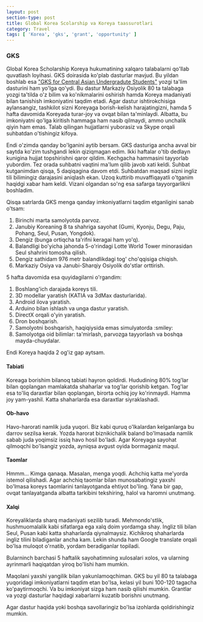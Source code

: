 ```yaml
---
layout: post
section-type: post
title: Global Korea Scolarship va Koreya taassurotlari
category: Travel
tags: [ 'Korea', 'gks', 'grant', 'opportunity' ]
---
```


### GKS
Global Korea Scholarship Koreya hukumatining xalqaro talabalarni qo'llab quvatlash loyihasi. GKS doirasida ko'plab dasturlar mavjud. Bu yildan boshlab esa ["GKS for Central Asian Undergradute Students"](https://www.studyinkorea.go.kr/en/sub/gks/selectBoardArticle.do) yozgi ta'lim dasturini ham yo'lga qo'ydi. Bu dastur Markaziy Osiyolik 80 ta talabaga yozgi ta'tilda o'z bilim va ko'nikmalarini oshirish hamda Koreya madaniyati bilan tanishish imkoniyatini taqdim etadi. Agar dastur ishtirokchisiga aylansangiz, tashkilot sizni Koreyaga borish-kelish harajatingizni, hamda 5 hafta davomida Koreyada turar-joy va ovqat bilan ta'minlaydi. Albatta, bu imkoniyatni qo'lga kiritish hammaga ham nasib qilmaydi, ammo unchalik qiyin ham emas. Talab qilingan hujjatlarni yuborasiz va Skype orqali suhbatdan o'tishingiz kifoya.

Endi o'zimda qanday bo'lganini aytib bersam. GKS dasturiga ancha avval bir saytda ko'zim tushgandi lekin qiziqmagan edim. Ikki haftalar o'tib dedlayn kunigina hujjat topshirishni qaror qildim. Kechgacha hammasini tayyorlab yubordim. Tez orada suhbatni vaqtini ma'lum qilib javob xati keldi. Suhbat kutganimdan qisqa, 5 daqiqagina davom etdi. Suhbatdan maqsad sizni ingliz tili bilimingiz darajasini aniqlash ekan. Uzoq kuttirib muvaffiqayatli o'tganim haqidgi xabar ham keldi. Vizani olgandan so'ng esa safarga tayyorgarlikni boshladim.

Qisqa satrlarda GKS menga qanday imkoniyatlarni taqdim etganligini sanab o'tsam:

<ol style="text-align: left">
<li> Birinchi marta samolyotda parvoz. </li>
<li> Janubiy Koreaning 8 ta shahriga sayohat (Gumi, Kyonju, Degu, Paju, Pohang, Seul, Pusan, Yongdok). </li>
<li> Dengiz (bunga ortiqcha ta'rifni keragai ham yo'q). </li>
<li> Balandligi bo'yicha jahonda 5-o'rindagi Lotte World Tower minorasidan Seul shahrini tomosha qilish. </li>
<li> Dengiz sathidam 976 metr balandlikdagi tog' cho'qqisiga chiqish. </li>
<li> Markaziy Osiya va Janubi-Sharqiy Osiyolik do'stlar orttirish. </li>
</ol>

5 hafta davomida esa quyidagilarni o'rgandim:
<ol style="text-align: left">
<li> Boshlang'ich darajada koreys tili. </li>
<li> 3D modellar yaratish (KATIA va 3dMax dasturlarida). </li>
<li> Android ilova yaratish. </li>
<li> Arduino bilan ishlash va unga dastur yaratish. </li>
<li> DirectX orqali o'yin yaratish. </li>
<li> Dron boshqarish. </li>
<li> Samolyotni boshqarish, haqiqiysida emas simulyatorda :smiley: </li>
<li> Samolyotga oid bilimlar: ta'mirlash, parvozga tayyorlash va boshqa mayda-chuydalar. </li>
</ol>
Endi Koreya haqida 2 og'iz gap aytsam. 

#### Tabiati
Koreaga borishim bilanoq tabiati hayron qoldirdi. Hududining 80% tog'lar bilan qoplangan mamlakatda shaharlar va tog'lar qorishib ketgan. Tog'lar esa to'liq daraxtlar bilan qoplangan, birorta ochiq joy ko'rinmaydi. Hamma joy yam-yashil. Katta shaharlarda esa daraxtlar siyraklashadi. 

#### Ob-havo
Havo-harorati namlik juda yuqori. Biz kabi quruq o'lkalardan kelganlarga bu darrov sezilsa kerak. Yozda harorat biznikichalik baland bo'lmasada namlik sabab juda yoqimsiz issiq havo hosil bo'ladi. Agar Koreyaga sayohat qilmoqchi bo'lsangiz yozda, ayniqsa avgust oyida bormaganiz maqul.

#### Taomlar
Hmmm... Kimga qanaqa. Masalan, menga yoqdi. Achchiq katta me'yorda istemol qilishadi. Agar achchiq taomlar bilan munosabatingiz yaxshi bo'lmasa koreys taomlarini tanlayotganda ehtiyot bo'ling. Yana bir gap, ovqat tanlayatganda albatta tarkibini tekshiring, halol va haromni unutmang.

#### Xalqi
Koreyaliklarda sharq madaniyati sezilib turadi. Mehmondo'stlik, hushmuomalalik kabi sifatlarga ega xalq doim yordamga shay. Ingliz tili bilan Seul, Pusan kabi katta shaharlarda qiynalmaysiz. Kichikroq shaharlarda ingliz tilini biladiganlar ancha kam. Lekin shunda ham Google translate orqali bo'lsa muloqot o'rnatib, yordam beradiganlar topiladi. 

Bularninch barchasi 5 haftalik sayohatimning xulosalari xolos, va ularning ayrinmarli haqiqatdan yiroq bo'lishi ham mumkin.

Maqolani yaxshi yangilik bilan yakunlamoqchiman. GKS bu yil 80 ta talabaga yuqoridagi imkoniyatlarni taqdim etan bo'lsa, kelasi yil buni 100-120 tagacha ko'paytirmoqchi. Va bu imkoniyat sizga ham nasib qilishi mumkin. Grantlar va yozgi dasturlar haqidagi xabarlarni kuzatib borishni unutmang.

Agar dastur haqida yoki boshqa savollaringiz bo'lsa izohlarda qoldirishingiz mumkin.